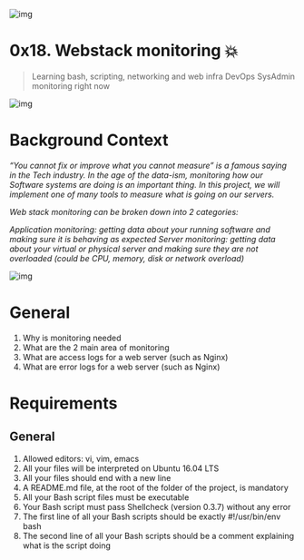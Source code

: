 ![img](https://assets.imaginablefutures.com/media/images/ALX_Logo.max-200x150.png)

# 0x18. Webstack monitoring 💥

>Learning bash, scripting, networking and web infra DevOps SysAdmin monitoring right now

![img](https://s3.amazonaws.com/intranet-projects-files/holbertonschool-sysadmin_devops/281/hb3pAsO.png)

# Background Context
<i> “You cannot fix or improve what you cannot measure” is a famous saying in the Tech industry. In the age of the data-ism, monitoring how our Software systems are doing is an important thing. In this project, we will implement one of many tools to measure what is going on our servers.

Web stack monitoring can be broken down into 2 categories:

Application monitoring: getting data about your running software and making sure it is behaving as expected
Server monitoring: getting data about your virtual or physical server and making sure they are not overloaded (could be CPU, memory, disk or network overload)</i>

![img](https://s3.amazonaws.com/intranet-projects-files/holbertonschool-sysadmin_devops/281/ktCXnhE.jpg)

# General
<ol>
<li>Why is monitoring needed</li>
<li>What are the 2 main area of monitoring</li>
<li>What are access logs for a web server (such as Nginx)</li>
<li>What are error logs for a web server (such as Nginx)</li>
</ol>

# Requirements
## General
<ol>
<li>Allowed editors: vi, vim, emacs</li>
<li>All your files will be interpreted on Ubuntu 16.04 LTS</li>
<li>All your files should end with a new line</li>
<li>A README.md file, at the root of the folder of the project, is mandatory</li>
<li>All your Bash script files must be executable</li>
<li>Your Bash script must pass Shellcheck (version 0.3.7) without any error</li>
<li>The first line of all your Bash scripts should be exactly #!/usr/bin/env bash</li>
<li>The second line of all your Bash scripts should be a comment explaining what is the script doing</li>
</ol>


